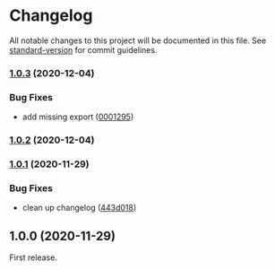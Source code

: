 # Changelog

All notable changes to this project will be documented in this file. See [standard-version](https://github.com/conventional-changelog/standard-version) for commit guidelines.

### [1.0.3](https://github.com/ivan7237d/antiutils/compare/v1.0.2...v1.0.3) (2020-12-04)


### Bug Fixes

* add missing export ([0001295](https://github.com/ivan7237d/antiutils/commit/00012953e386084afc655bdbd341f8e0e8bb1a67))

### [1.0.2](https://github.com/ivan7237d/antiutils/compare/v1.0.1...v1.0.2) (2020-12-04)

### [1.0.1](https://github.com/ivan7237d/antiutils/compare/v1.0.0...v1.0.1) (2020-11-29)


### Bug Fixes

* clean up changelog ([443d018](https://github.com/ivan7237d/antiutils/commit/443d01806a12d1715d60b66ade51a9a37b39fe79))

## 1.0.0 (2020-11-29)

First release.
